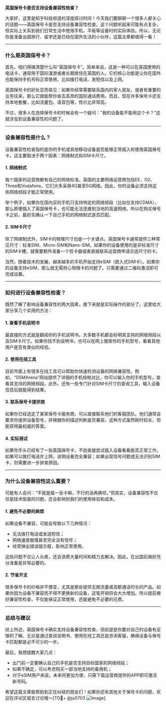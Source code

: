 **英国保号卡是否支持设备兼容性检查？**

大家好，这里是知乎科技频道的深度探讨时间！今天我们要聊聊一个很多人都关心的话题——英国保号卡是否支持设备兼容性检查。这个问题听起来可能有点复杂，但实际上关系到我们日常生活中使用手机、平板等设备时的实际体验。所以，无论你是准备出国旅行、留学还是已经在国外生活的小伙伴，这篇文章都值得一看！

---

### **什么是英国保号卡？**

首先，咱们得搞清楚什么叫“英国保号卡”。简单来说，这是一种可以在英国使用的电话卡，通常用于国际漫游或者长期居住在英国的人。它的核心功能是让你在国外也能保持手机号码正常使用，比如接打电话、发短信以及上网。

英国保号卡的好处显而易见：如果你经常需要联系国内的家人朋友，或者有重要的业务往来，那么它就能帮你省去高昂的国际通话费用。而且，现在许多保号卡还支持本地套餐，比如流量包、语音包等，性价比非常高。

不过，很多人在选择保号卡的时候会有一个疑问：“我的设备能不能用这个卡？”这就涉及到设备兼容性的问题了。

---

### **设备兼容性是什么？**

设备兼容性检查指的是你的手机或其他移动设备是否能够正常插入和使用英国保号卡。这主要取决于两个因素：网络制式和SIM卡尺寸。

#### **1. 网络制式**
每个国家的运营商都有自己的网络标准。英国的主要网络运营商包括EE、O2、Three和Vodafone，它们大多采用4G甚至5G网络。因此，你的设备必须支持这些网络频段才能正常使用。

举个例子，如果你在国内买的手机只支持特定的网络频段（比如仅支持CDMA），那么即便插入了英国保号卡，也可能无法连接到当地的高速网络。所以在购买保号卡之前，最好先确认一下自己手机的网络制式是否匹配。

#### **2. SIM卡尺寸**
除了网络制式外，SIM卡的物理尺寸也是一个关键点。英国保号卡通常提供三种常见尺寸：标准SIM、Micro-SIM和Nano-SIM。如果你的设备使用的是非标准尺寸的SIM卡槽，就需要额外准备一个剪卡器或者直接联系运营商申请合适尺寸的卡。

当然，随着技术的发展，越来越多的手机开始支持eSIM（嵌入式SIM卡）。如果你的设备支持eSIM，那么就无需担心物理卡的问题了。只需要通过二维码激活即可完成设置。

---

### **如何进行设备兼容性检查？**

既然了解了影响设备兼容性的两大因素，接下来就是实际操作的部分了。这里给大家分享几个实用的方法：

#### **1. 查看手机说明书**
最直接的方式就是翻阅你的手机说明书。大多数手机都会标明其支持的网络频段以及SIM卡尺寸。如果你找不到说明书，也可以在网上搜索你的手机型号，看看其他用户是否有类似的经验。

#### **2. 使用在线工具**
目前市面上有很多在线工具可以帮助你快速检测设备的网络兼容性。例如，“GSMArena”网站提供了详细的手机规格对比，你可以输入你的手机型号，查看其支持的网络频段。此外，还有一些专门针对SIM卡尺寸的查询工具，输入设备信息后就能得到结果。

#### **3. 联系保号卡提供商**
如果你已经选定了某家保号卡服务商，可以直接联系他们的客服团队。他们通常会要求你提供设备型号，并根据你的描述判断是否兼容。这种方式虽然耗时较长，但能获得最权威的答案。

#### **4. 实际测试**
如果你手头已经有了一张英国保号卡，不妨直接尝试插入设备看看能否正常工作。如果可以拨打电话并上网，说明设备完全兼容；如果出现信号问题或无法识别SIM卡，则需要进一步排查原因。

---

### **为什么设备兼容性这么重要？**

可能有人会问：“不就是插一张卡嘛，不行的话再换呗。”但其实，设备兼容性不仅仅是技术层面的问题，还会影响到我们的使用体验和成本。

#### **1. 避免不必要的麻烦**
如果设备不兼容，可能会导致以下几种情况：
- 无法拨打电话或发送短信；
- 网络速度极慢甚至完全没有信号；
- 经常弹出错误提示框，影响正常使用。

这些问题不仅让人头疼，还会浪费大量时间和精力去解决。因此，在出国前做好充分准备是非常必要的。

#### **2. 节省开支**
很多保号卡的价格并不便宜，尤其是那些提供无限流量或高额通话时长的产品。如果你因为设备不兼容而不得不更换新的设备，这笔开销将会大大增加。所以提前做好兼容性检查，不仅能保证正常使用，还能避免不必要的花费。

---

### **总结与建议**

综上所述，英国保号卡确实支持设备兼容性检查，但前提是你要对自己的设备有足够的了解。无论是通过查阅说明书、使用在线工具还是咨询客服，确保设备与保号卡匹配都是必不可少的一步。

最后，我想提醒大家几点：
- 出门前一定要确认自己的手机是否支持目标国家的网络频段；
- 如果不确定，可以考虑购买一部当地支持的备用机；
- 对于eSIM用户来说，未来将更加方便，只需下载运营商提供的APP即可激活新号码。

希望这篇文章能帮助到正在纠结的朋友们！如果你还有其他关于保号卡的问题，欢迎在评论区留言讨论哦～[TG💪+ @jx0703 ![Image](https://github.com/user-attachments/assets/dbca1d08-cadb-493c-b0ec-ad6f7a83f270)]